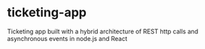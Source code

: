 # ticketing-app

Ticketing app built with a hybrid architecture of REST http calls and asynchronous events in node.js and React
